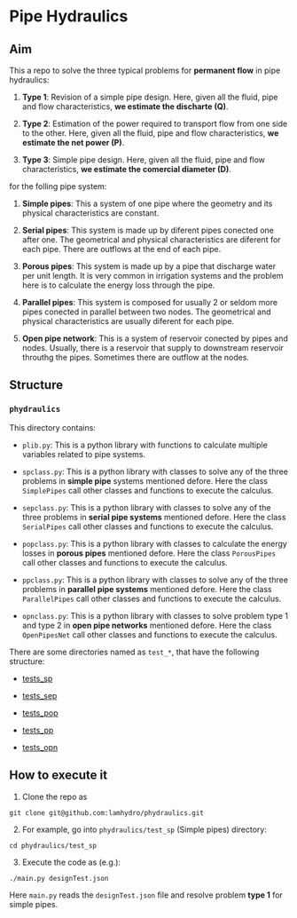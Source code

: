 # Pipe Hydraulics 

## Aim

This a repo to solve the three typical problems for **permanent flow** in pipe hydraulics:

1. **Type 1**: Revision of a simple pipe design. Here, given all the fluid, pipe and flow characteristics, **we estimate the discharte (Q)**.

2. **Type 2**: Estimation of the power required to transport flow from one side to the other. Here, given all the fluid, pipe and flow characteristics, **we estimate the net power (P)**.

3. **Type 3**: Simple pipe design. Here, given all the fluid, pipe and flow characteristics, **we estimate the comercial diameter (D)**.

for the folling pipe system:

1. **Simple pipes**: This a system of one pipe where the geometry and its physical characteristics are constant.

2. **Serial pipes**: This system is made up by diferent pipes conected one after one. The geometrical and physical characteristics are diferent for each pipe. There are outflows at the end of each pipe. 

3. **Porous pipes**: This system is made up by a pipe that discharge water per unit length. It is very common in irrigation systems and the problem here is to calculate the energy loss through the pipe.

4. **Parallel pipes**: This system is composed for usually 2 or seldom more pipes conected in parallel between two nodes. The geometrical and physical characteristics are usually diferent for each pipe.

5. **Open pipe network**: This is a system of reservoir conected by pipes and nodes. Usually, there is a reservoir that supply to downstream reservoir throuthg the pipes. Sometimes there are outflow at the nodes. 

## Structure

### `phydraulics`

This directory contains:

- `plib.py`: This is a python library with functions to calculate multiple variables related to pipe systems.

- `spclass.py`: This is a python library with classes to solve any of the three problems in **simple pipe** systems mentioned defore. Here the class `SimplePipes` call other classes and functions to execute the calculus. 

- `sepclass.py`: This is a python library with classes to solve any of the three problems in **serial pipe systems** mentioned defore. Here the class `SerialPipes` call other classes and functions to execute the calculus. 

- `popclass.py`: This is a python library with classes to calculate the energy losses in **porous pipes** mentioned defore. Here the class `PorousPipes` call other classes and functions to execute the calculus. 

- `ppclass.py`: This is a python library with classes to solve any of the three problems in **parallel pipe systems** mentioned defore. Here the class `ParallelPipes` call other classes and functions to execute the calculus. 

- `opnclass.py`: This is a python library with classes to solve problem type 1 and type 2 in **open pipe networks** mentioned defore. Here the class `OpenPipesNet` call other classes and functions to execute the calculus. 


There are some directories named as `test_*`, that have the following structure:

-  [tests_sp](./tests_sp/README.md)

-  [tests_sep](./tests_sep/README.md)

-  [tests_pop](./tests_pop/README.md)

-  [tests_pp](./tests_pp/README.md)

-  [tests_opn](./tests_opn/README.md)


## How to execute it
1. Clone the repo as

  `git clone git@github.com:lamhydro/phydraulics.git`

2. For example, go into `phydraulics/test_sp` (Simple pipes) directory:

  `cd phydraulics/test_sp`

3. Execute the code as (e.g.):

  `./main.py designTest.json`

  Here `main.py` reads the `designTest.json` file and resolve problem **type 1** for simple pipes.
